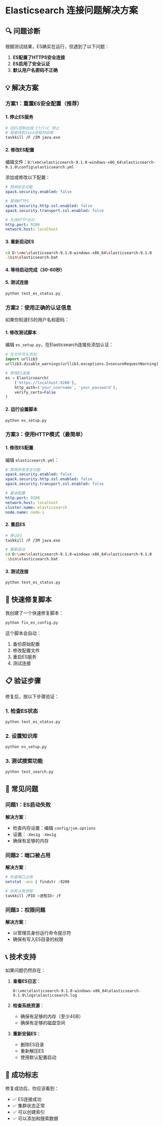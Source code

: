 # Elasticsearch 连接问题解决方案

## 🔍 问题诊断

根据测试结果，ES确实在运行，但遇到了以下问题：

1. **ES配置了HTTPS安全连接**
2. **ES启用了安全认证**
3. **默认用户名密码不正确**

## 💡 解决方案

### 方案1：重置ES安全配置（推荐）

#### 1. 停止ES服务
```bash
# 在ES控制台按 Ctrl+C 停止
# 或者找到Java进程并结束
taskkill /F /IM java.exe
```

#### 2. 修改ES配置
编辑文件：`D:\xmc\elasticsearch-9.1.0-windows-x86_64\elasticsearch-9.1.0\config\elasticsearch.yml`

添加或修改以下配置：
```yaml
# 禁用安全功能
xpack.security.enabled: false

# 禁用HTTPS
xpack.security.http.ssl.enabled: false
xpack.security.transport.ssl.enabled: false

# 允许HTTP访问
http.port: 9200
network.host: localhost
```

#### 3. 重新启动ES
```bash
cd D:\xmc\elasticsearch-9.1.0-windows-x86_64\elasticsearch-9.1.0
.\bin\elasticsearch.bat
```

#### 4. 等待启动完成（30-60秒）

#### 5. 测试连接
```bash
python test_es_status.py
```

### 方案2：使用正确的认证信息

如果你知道ES的用户名和密码：

#### 1. 修改测试脚本
编辑 `es_setup.py`，在Elasticsearch连接处添加认证：

```python
# 在文件开头添加
import urllib3
urllib3.disable_warnings(urllib3.exceptions.InsecureRequestWarning)

# 修改ES连接
es = Elasticsearch(
    ['https://localhost:9200'],
    http_auth=('your_username', 'your_password'),
    verify_certs=False
)
```

#### 2. 运行设置脚本
```bash
python es_setup.py
```

### 方案3：使用HTTP模式（最简单）

#### 1. 修改ES配置
编辑 `elasticsearch.yml`：
```yaml
# 禁用所有安全功能
xpack.security.enabled: false
xpack.security.http.ssl.enabled: false
xpack.security.transport.ssl.enabled: false

# 基本配置
http.port: 9200
network.host: localhost
cluster.name: elasticsearch
node.name: node-1
```

#### 2. 重启ES
```bash
# 停止ES
taskkill /F /IM java.exe

# 重新启动
cd D:\xmc\elasticsearch-9.1.0-windows-x86_64\elasticsearch-9.1.0
.\bin\elasticsearch.bat
```

#### 3. 测试连接
```bash
python test_es_status.py
```

## 🔧 快速修复脚本

我创建了一个快速修复脚本：

```bash
python fix_es_config.py
```

这个脚本会自动：
1. 备份原始配置
2. 修改配置文件
3. 重启ES服务
4. 测试连接

## 📋 验证步骤

修复后，按以下步骤验证：

### 1. 检查ES状态
```bash
python test_es_status.py
```

### 2. 设置知识库
```bash
python es_setup.py
```

### 3. 测试搜索功能
```bash
python test_search.py
```

## 🐛 常见问题

### 问题1：ES启动失败
**解决方案**：
- 检查内存设置：编辑 `config/jvm.options`
- 设置：`-Xms1g -Xmx1g`
- 确保有足够的内存

### 问题2：端口被占用
**解决方案**：
```bash
# 检查端口占用
netstat -ano | findstr :9200

# 杀死占用进程
taskkill /PID <进程ID> /F
```

### 问题3：权限问题
**解决方案**：
- 以管理员身份运行命令提示符
- 确保有写入ES目录的权限

## 📞 技术支持

如果问题仍然存在：

1. **查看ES日志**：
   ```
   D:\xmc\elasticsearch-9.1.0-windows-x86_64\elasticsearch-9.1.0\logs\elasticsearch.log
   ```

2. **检查系统资源**：
   - 确保有足够的内存（至少4GB）
   - 确保有足够的磁盘空间

3. **重新安装ES**：
   - 删除ES目录
   - 重新解压ES
   - 使用默认配置启动

## 🎯 成功标志

修复成功后，你应该看到：
- ✅ ES连接成功
- ✅ 集群状态正常
- ✅ 可以创建索引
- ✅ 可以添加和搜索数据 